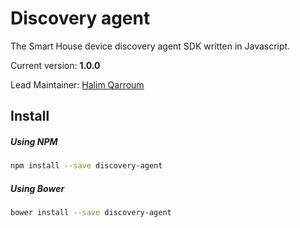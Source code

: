# Discovery agent

The Smart House device discovery agent SDK written in Javascript.

Current version: **1.0.0**

Lead Maintainer: [Halim Qarroum](mailto:hqarroum@awox.com)

## Install

##### Using NPM

```bash
npm install --save discovery-agent
```

##### Using Bower

```bash
bower install --save discovery-agent
```
